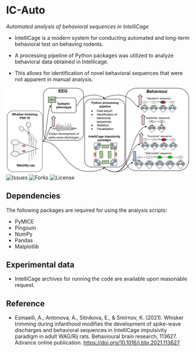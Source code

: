 # IC-Auto
*Automated analysis of behavioral sequences in IntelliCage*

* IntelliCage is a modern system for conducting automated and long-term behavioral test on behaving rodents.

* A processing pipeline of Python packages was utilized to analyze behavioral data obtained in Intellicage.

* This allows for identification of novel behavioral sequences that were not apparent in manual analysis.

![Scheme of the analysis](./VA.svg)
![Issues](https://img.shields.io/github/issues/AHEsmaeili/IC-Auto?style=plastic)
![Forks](https://img.shields.io/github/forks/AHEsmaeili/IC-Auto)
![License](https://img.shields.io/github/license/AHEsmaeili/IC-Auto)

## Dependencies
The following packages are required for using the analysis scripts:

* PyMICE
* Pingouin
* NumPy
* Pandas
* Matplotlib
 
## Experimental data
* IntelliCage archives for running the code are available upon reasonable request.

## Reference
* Esmaeili, A., Antonova, A., Sitnikova, E., & Smirnov, K. (2021). Whisker trimming during infanthood modifies the development of spike-wave discharges and behavioral sequences in IntelliCage impulsivity paradigm in adult WAG/Rij rats. Behavioural brain research, 113627. Advance online publication. https://doi.org/10.1016/j.bbr.2021.113627
